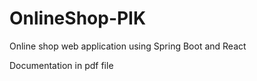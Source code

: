 # OnlineShop-PIK
Online shop web application using Spring Boot and React

Documentation in pdf file
